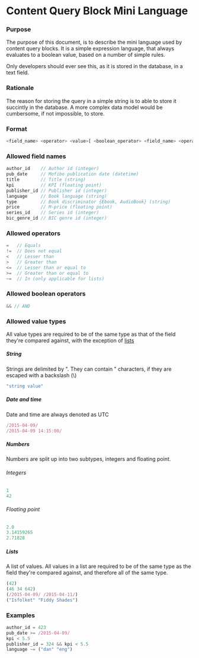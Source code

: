 Content Query Block Mini Language
=================================

### Purpose
The purpose of this document, is to describe the mini language used by content query blocks.
It is a simple expression language, that always evaluates to a boolean value, based on a number of simple rules.

Only developers should ever see this, as it is stored in the database, in a text field.

### Rationale
The reason for storing the query in a simple string is to able to store it succintly in the database. A more complex data model would be cumbersome, if not impossible, to store.

### Format
```javascript
<field_name> <operator> <value>[ <boolean_operator> <field_name> <operator> <value>]*
```

### Allowed field names
```javascript
author_id    // Author id (integer)
pub_date     // Mofibo publication date (datetime)
title        // Title (string)
kpi          // KPI (floating point)
publisher_id // Publisher id (integer)
language     // Book language (string)
type         // Book discriminator {Ebook, AudioBook} (string)
price        // M-price (floating point)
series_id    // Series id (integer)
bic_genre_id // BIC genre id (integer)
```

### Allowed operators
```javascript
=   // Equals
!=  // Does not equal
<   // Lesser than
>   // Greater than
<=  // Lesser than or equal to
>=  // Greater than or equal to
~=  // In (only applicable for lists)
```

### Allowed boolean operators
```javascript
&& // AND
```

### Allowed value types
All value types are required to be of the same type as that of the field they're compared against, with the exception of [lists](#lists)

##### String
Strings are delimited by &quot;. They can contain &quot; characters, if they are escaped with a backslash (\\)
```javascript
"string value"
```

##### Date and time
Date and time are always denoted as UTC
```javascript
/2015-04-09/
/2015-04-09 14:15:00/
```

##### Numbers
Numbers are split up into two subtypes, integers and floating point.

###### Integers
```javascript
1
42
```

###### Floating point
```javascript
2.0
3.14159265
2.71828
```

##### Lists
A list of values. All values in a list are required to be of the same type as the field they're compared against, and therefore all of the same type.
```javascript
(42)
(46 34 642)
(/2015-04-09/ /2015-04-11/)
("Isfolket" "Fiddy Shades")
```

### Examples
```javascript
author_id = 423
pub_date >= /2015-04-09/
kpi < 5.5
publisher_id = 324 && kpi < 5.5
language ~= ("dan" "eng")
```
